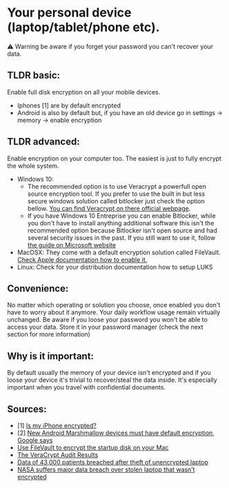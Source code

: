 # Your personal device (laptop/tablet/phone etc).

:warning: Warning be aware if you forget your password you can't recover your data.

## TLDR basic:

Enable full disk encryption on all your mobile devices.

* Iphones [1] are by default encrypted
* Android is also by default but, if you have an old device go in settings -> memory -> enable encryption

## TLDR advanced:

Enable encryption on your computer too. The easiest is just to fully encrypt the whole system.

* Windows 10:
  * The recommended option is to use Veracrypt a powerfull open source encryption tool. If you prefer to use the built in but less secure windows solution called bitlocker just check the option bellow. [You can find Veracrypt on there official webpage](https://www.veracrypt.fr/en/Home.html).
  * If you have Windows 10 Entreprise you can enable Bitlocker, while you don't have to install anything additional software this isn't the recommended option because Bitlocker isn't open source and had several security issues in the past. If you still want to use it, follow [the guide on Microsoft website](https://docs.microsoft.com/en-us/windows/security/information-protection/bitlocker/bitlocker-device-encryption-overview-windows-10)
* MacOSX: They come with a default encryption solution called FileVault. [Check Apple documentation how to enable it.](https://support.apple.com/en-us/HT204837)
* Linux: Check for your distribution documentation how to setup LUKS

## Convenience:

No matter which operating or solution you choose, once enabled you don't have to worry about it anymore. Your daily workflow usage remain virtually unchanged. Be aware if you loose your password you won't be able to access your data. Store it in your password manager (check the next section for more information)


## Why is it important:

By default usually the memory of your device isn't encrypted and if you loose your device it's trivial to recover/steal the data inside. It's especially important when you travel with confidential documents.

## Sources:
* [1] [Is my iPhone encrypted?](https://ioshacker.com/iphone/is-my-iphone-encrypted-everything-you-need-to-know-about-iphone-encryption)
* [2] [New Android Marshmallow devices must have default encryption, Google says](https://nakedsecurity.sophos.com/2015/10/21/new-android-marshmallow-devices-must-have-default-encryption-google-says/)
* [Use FileVault to encrypt the startup disk on your Mac](https://support.apple.com/en-us/HT204837)
* [The VeraCrypt Audit Results](https://ostif.org/the-veracrypt-audit-results/)
* [Data of 43,000 patients breached after theft of unencrypted laptop](https://www.healthcareitnews.com/news/data-43000-patients-breached-after-theft-unencrypted-laptop)
* [NASA suffers major data breach over stolen laptop that wasn’t encrypted](https://nakedsecurity.sophos.com/2012/11/15/nasa-data-breach-stolen-laptop/)
